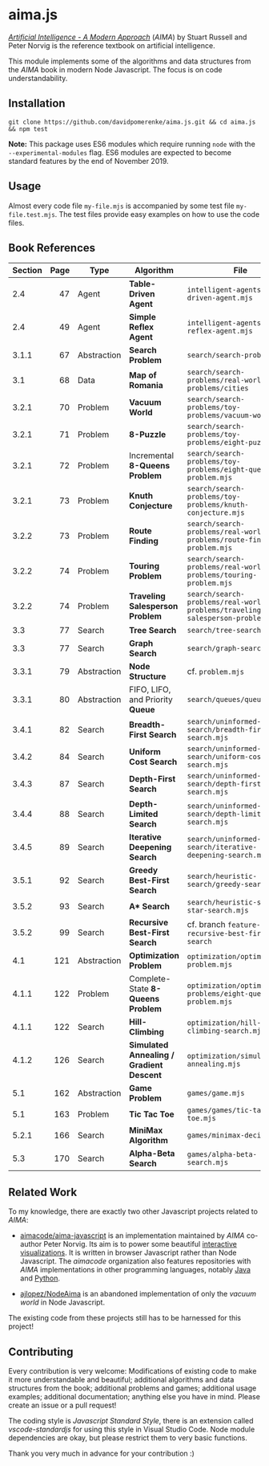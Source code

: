 # aima.js

[*Artificial Intelligence - A Modern Approach*](http://aima.cs.berkeley.edu/) (*AIMA*) by Stuart Russell and Peter Norvig is the reference textbook on artificial intelligence. 

This module implements some of the algorithms and data structures from the *AIMA* book in modern Node Javascript. The focus is on code understandability. 

## Installation

`git clone https://github.com/davidpomerenke/aima.js.git && cd aima.js && npm test`

**Note:** This package uses ES6 modules which require running `node` with the `--experimental-modules` flag. ES6 modules are expected to become standard features by the end of November 2019. 

## Usage

Almost every code file `my-file.mjs` is accompanied by some test file `my-file.test.mjs`. The test files provide easy examples on how to use the code files. 

## Book References

Section | Page | Type | Algorithm | File
--- | ---:| --- | --- | ---
2.4 | 47 | Agent | **Table-Driven Agent** | `intelligent-agents/table-driven-agent.mjs`
2.4 | 49 | Agent | **Simple Reflex Agent** | `intelligent-agents/simple-reflex-agent.mjs`
3.1.1 | 67 | Abstraction | **Search Problem** | `search/search-problem.mjs`
3.1 | 68 | Data | **Map of Romania** | `search/search-problems/real-world-problems/cities`
3.2.1 | 70 | Problem | **Vacuum World** | `search/search-problems/toy-problems/vacuum-world.mjs`
3.2.1 | 71 | Problem | **8-Puzzle** | `search/search-problems/toy-problems/eight-puzzle.mjs`
3.2.1 | 72 | Problem | Incremental **8-Queens Problem** | `search/search-problems/toy-problems/eight-queens-problem.mjs`
3.2.1 | 73 | Problem | **Knuth Conjecture** | `search/search-problems/toy-problems/knuth-conjecture.mjs`
3.2.2 | 73 | Problem | **Route Finding** | `search/search-problems/real-world-problems/route-finding-problem.mjs`
3.2.2 | 74 | Problem | **Touring Problem** | `search/search-problems/real-world-problems/touring-problem.mjs`
3.2.2 | 74 | Problem | **Traveling Salesperson Problem** | `search/search-problems/real-world-problems/traveling-salesperson-problem.mjs`
3.3 | 77 | Search | **Tree Search** | `search/tree-search.mjs`
3.3 | 77 | Search | **Graph Search** | `search/graph-search.mjs`
3.3.1 | 79 | Abstraction | **Node Structure** | cf. `problem.mjs`
3.3.1 | 80 | Abstraction | FIFO, LIFO, and Priority **Queue** | `search/queues/queue.mjs`
3.4.1 | 82 | Search | **Breadth-First Search** | `search/uninformed-search/breadth-first-search.mjs`
3.4.2 | 84 | Search | **Uniform Cost Search** | `search/uninformed-search/uniform-cost-search.mjs`
3.4.3 | 87 | Search | **Depth-First Search** | `search/uninformed-search/depth-first-search.mjs`
3.4.4 | 88 | Search | **Depth-Limited Search** | `search/uninformed-search/depth-limited-search.mjs`
3.4.5 | 89 | Search | **Iterative Deepening Search** | `search/uninformed-search/iterative-deepening-search.mjs`
3.5.1 | 92 | Search | **Greedy Best-First Search** | `search/heuristic-search/greedy-search.mjs`
3.5.2 | 93 | Search | **A\* Search** | `search/heuristic-search/a-star-search.mjs`
3.5.2 | 99 | Search | **Recursive Best-First Search** | cf. branch `feature-recursive-best-first-search`
4.1 | 121 | Abstraction | **Optimization Problem** | `optimization/optimization-problem.mjs`
4.1.1 | 122 | Problem | Complete-State **8-Queens Problem** | `optimization/optimization-problems/eight-queens-problem.mjs`
4.1.1 | 122 | Search | **Hill-Climbing** | `optimization/hill-climbing-search.mjs`
4.1.2 | 126 | Search | **Simulated Annealing / Gradient Descent** | `optimization/simulated-annealing.mjs`
5.1 | 162 | Abstraction | **Game Problem** | `games/game.mjs`
5.1 | 163 | Problem | **Tic Tac Toe** | `games/games/tic-tac-toe.mjs`
5.2.1 | 166 | Search | **MiniMax Algorithm** | `games/minimax-decision.mjs`
5.3 | 170 | Search | **Alpha-Beta Search** | `games/alpha-beta-search.mjs`


## Related Work

To my knowledge, there are exactly two other Javascript projects related to *AIMA*: 

- [aimacode/aima-javascript](https://github.com/aimacode/aima-javascript) is an implementation maintained by *AIMA* co-author Peter Norvig. Its aim is to power some beautiful [interactive visualizations](http://aimacode.github.io/aima-javascript/). It is written in browser Javascript rather than Node Javascript. The *aimacode* organization also features repositories with *AIMA* implementations in other programming languages, notably [Java](https://github.com/aimacode/aima-java) and [Python](https://github.com/aimacode/aima-python). 

- [ajlopez/NodeAima](https://github.com/ajlopez/NodeAima) is an abandoned implementation of only the *vacuum world* in Node Javascript. 

The existing code from these projects still has to be harnessed for this project! 

## Contributing

Every contribution is very welcome: Modifications of existing code to make it more understandable and beautiful; additional algorithms and data structures from the book; additional problems and games; additional usage examples; additional documentation; anything else you have in mind. Please create an issue or a pull request! 

The coding style is *Javascript Standard Style*, there is an extension called *vscode-standardjs* for using this style in Visual Studio Code. Node module dependencies are okay, but please restrict them to very basic functions. 

Thank you very much in advance for your contribution :)
